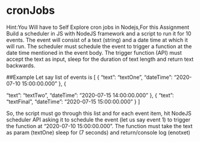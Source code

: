 # cronJobs



Hint:You Will have to Self Explore cron jobs in Nodejs,For this Assignment
Build a scheduler in JS with NodeJS framework and a script to run it for 10 events.
The event will consist of a text (string) and a date time at which it will run.
The scheduler must schedule the event to trigger a function at the date time mentioned in the event body.
The trigger function (API) must accept the text as input, sleep for the duration of text length and return text backwards.

##Example
Let say list of events is
[
            	{
                            	“text”: “textOne”,
                            	“dateTime”: “2020-07-10 15:00:00.000”
},
{

“text”: “textTwo”,
                            	“dateTime”: “2020-07-15 14:00:00.000”
},
{
                            	“text”: “textFinal”,
                            	“dateTime”: “2020-07-15 15:00:00.000”
}
]
 
So, the script must go through this list and for each event item, hit NodeJS scheduler API asking it to schedule the event (let us say event 1) to trigger the function at “2020-07-10 15:00:00.000”. The function must take the text as param (textOne) sleep for (7 seconds) and return/console log (enotxet)

